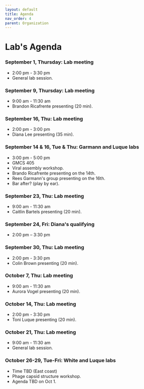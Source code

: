 ```yaml
---
layout: default
title: Agenda
nav_order: 4
parent: Organization
---
```


# Lab's Agenda

### September 1, Thursday: Lab meeting
+ 2:00 pm - 3:30 pm
+ General lab session.

### September 9, Thursday: Lab meeting
+ 9:00 am - 11:30 am
+ Brandon Ricafrente presenting (20 min).

### September 16, Thu: Lab meeting
+ 2:00 pm - 3:00 pm
+ Diana Lee presenting (35 min).

### September 14 & 16, Tue & Thu: Garmann and Luque labs
+ 3:00 pm - 5:00 pm
+ GMCS 405
+ Viral assembly workshop.
+ Brando Ricafrente presenting on the 14th.
+ Rees Garmann's group presenting on the 16th.
+ Bar after? (play by ear).

### September 23, Thu: Lab meeting
+ 9:00 am - 11:30 am
+ Caitlin Bartels presenting (20 min).

### September 24, Fri: Diana's qualifying
+ 2:00 pm – 3:30 pm

### September 30, Thu: Lab meeting
+ 2:00 pm - 3:30 pm
+ Colin Brown presenting (20 min).

### October 7, Thu: Lab meeting
+ 9:00 am - 11:30 am
+ Aurora Vogel presenting (20 min).

### October 14, Thu: Lab meeting
+ 2:00 pm - 3:30 pm
+ Toni Luque presenting (20 min).

### October 21, Thu: Lab meeting
+ 9:00 am - 11:30 am
+ General lab session.

### October 26-29, Tue-Fri: White and Luque labs
+ Time TBD (East coast)
+ Phage capsid structure workshop.
+ Agenda TBD on Oct 1.
